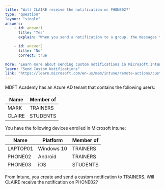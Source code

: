```yaml
---
title: "Will CLAIRE receive the notification on PHONE02?"
type: "question"
layout: "single"
answers:
    - id: answer1
      title: "Yes"
      explain: "When you send a notification to a group, the messages target only the users in the group. Devices in the group are ignored. CLAIRE is not in TRAINERS (even though PHONE02 is), therefore CLAIRE does not receive the notification."

    - id: answer2
      title: "No" 
      correct: true

more: "Learn more about sending custom notifications in Microsoft Intune."
learn: "Send Custom Notifications"
link: "https://learn.microsoft.com/en-us/mem/intune/remote-actions/custom-notifications"
---
```

MDFT Academy has an Azure AD tenant that contains the following users:

| Name   | Member of |
|--------|-----------|
| MARK | TRAINERS   |
| CLAIRE | STUDENTS   |

You have the following devices enrolled in Microsoft Intune:

| Name     | Platform   | Member of |
|----------|------------|-----------|
| LAPTOP01 | Windows 10 | TRAINERS   |
| PHONE02 | Android    | TRAINERS   |
| PHONE03 | iOS        | STUDENTS   |

From Intune, you create and send a custom notification to TRAINERS. Will CLAIRE receive the notification on PHONE02?